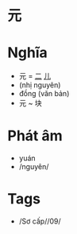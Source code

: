 # 元

# Nghĩa
* 元 = [二](二.md) [儿](儿.md)
* (nhị nguyên)
* đồng (văn bản)
* 元 ~ 块

# Phát âm
* yuán
*  /nguyên/

# Tags
* /Sơ cấp//09/

<script>window.HANZI_FIELD='元';</script>
